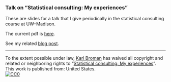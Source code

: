 ### Talk on &ldquo;Statistical consulting: My experiences&rdquo;

These are slides for a talk that I give periodically in the
statistical consulting course at UW&ndash;Madison.

The current pdf is [here](http://www.biostat.wisc.edu/~kbroman/presentations/openaccess.pdf).

See my related [blog post](http://kbroman.wordpress.com/2013/04/02/thoughts-on-statistical-consulting/).

<hr/>

To the extent possible under law,
[Karl Broman](http://github.com/kbroman)
has waived all copyright and related or neighboring rights to
&ldquo;[Statistical consulting: My experiences](http://github.com/kbroman/Talk_StatConsulting)&rdquo;.
This work is published from: United States.
<br/>
[![CC0](http://i.creativecommons.org/p/zero/1.0/88x31.png)](http://creativecommons.org/publicdomain/zero/1.0/)
